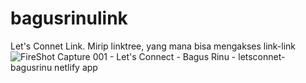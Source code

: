 # bagusrinulink
Let's Connet Link. Mirip linktree, yang mana bisa mengakses link-link
![FireShot Capture 001 - Let's Connect - Bagus Rinu - letsconnet-bagusrinu netlify app](https://user-images.githubusercontent.com/63484185/121831096-d86a6200-ccf0-11eb-9069-5fc92328eafa.png)
